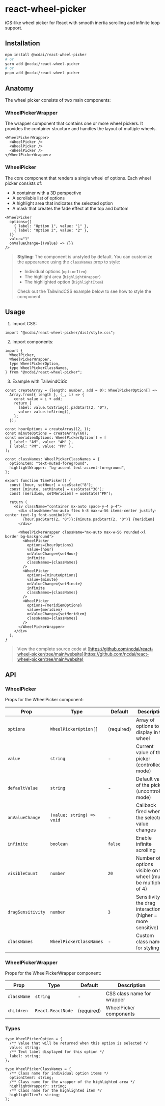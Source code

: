 # react-wheel-picker

iOS-like wheel picker for React with smooth inertia scrolling and infinite loop support.

## Installation

```bash
npm install @ncdai/react-wheel-picker
# or
yarn add @ncdai/react-wheel-picker
# or
pnpm add @ncdai/react-wheel-picker
```

## Anatomy

The wheel picker consists of two main components:

### WheelPickerWrapper

The wrapper component that contains one or more wheel pickers. It provides the container structure and handles the layout of multiple wheels.

```tsx
<WheelPickerWrapper>
  <WheelPicker />
  <WheelPicker />
  <WheelPicker />
</WheelPickerWrapper>
```

### WheelPicker

The core component that renders a single wheel of options. Each wheel picker consists of:

- A container with a 3D perspective
- A scrollable list of options
- A highlight area that indicates the selected option
- A mask that creates the fade effect at the top and bottom

```tsx
<WheelPicker
  options={[
    { label: "Option 1", value: "1" },
    { label: "Option 2", value: "2" },
  ]}
  value="1"
  onValueChange={(value) => {}}
/>
```

> **Styling:** The component is unstyled by default. You can customize the appearance using the `classNames` prop to style:
>
> - Individual options (`optionItem`)
> - The highlight area (`highlightWrapper`)
> - The highlighted option (`highlightItem`)
>
> Check out the TailwindCSS example below to see how to style the component.

## Usage

1. Import CSS:

```tsx
import "@ncdai/react-wheel-picker/dist/style.css";
```

2. Import components:

```tsx
import {
  WheelPicker,
  WheelPickerWrapper,
  type WheelPickerOption,
  type WheelPickerClassNames,
} from "@ncdai/react-wheel-picker";
```

3. Example with TailwindCSS:

```tsx
const createArray = (length: number, add = 0): WheelPickerOption[] =>
  Array.from({ length }, (_, i) => {
    const value = i + add;
    return {
      label: value.toString().padStart(2, "0"),
      value: value.toString(),
    };
  });

const hourOptions = createArray(12, 1);
const minuteOptions = createArray(60);
const meridiemOptions: WheelPickerOption[] = [
  { label: "AM", value: "AM" },
  { label: "PM", value: "PM" },
];

const classNames: WheelPickerClassNames = {
  optionItem: "text-muted-foreground",
  highlightWrapper: "bg-accent text-accent-foreground",
};

export function TimePicker() {
  const [hour, setHour] = useState("8");
  const [minute, setMinute] = useState("30");
  const [meridiem, setMeridiem] = useState("PM");

  return (
    <div className="container mx-auto space-y-4 p-4">
      <div className="mx-auto flex h-8 max-w-56 items-center justify-center text-lg font-semibold">
        {hour.padStart(2, "0")}:{minute.padStart(2, "0")} {meridiem}
      </div>

      <WheelPickerWrapper className="mx-auto max-w-56 rounded-xl border bg-background">
        <WheelPicker
          options={hourOptions}
          value={hour}
          onValueChange={setHour}
          infinite
          classNames={classNames}
        />
        <WheelPicker
          options={minuteOptions}
          value={minute}
          onValueChange={setMinute}
          infinite
          classNames={classNames}
        />
        <WheelPicker
          options={meridiemOptions}
          value={meridiem}
          onValueChange={setMeridiem}
          classNames={classNames}
        />
      </WheelPickerWrapper>
    </div>
  );
}
```

> View the complete source code at [https://github.com/ncdai/react-wheel-picker/tree/main/website](https://github.com/ncdai/react-wheel-picker/tree/main/website)

## API

### WheelPicker

Props for the WheelPicker component:

| Prop              | Type                      | Default    | Description                                                    |
| ----------------- | ------------------------- | ---------- | -------------------------------------------------------------- |
| `options`         | `WheelPickerOption[]`     | (required) | Array of options to display in the wheel                       |
| `value`           | `string`                  | -          | Current value of the picker (controlled mode)                  |
| `defaultValue`    | `string`                  | -          | Default value of the picker (uncontrolled mode)                |
| `onValueChange`   | `(value: string) => void` | -          | Callback fired when the selected value changes                 |
| `infinite`        | `boolean`                 | `false`    | Enable infinite scrolling                                      |
| `visibleCount`    | `number`                  | `20`       | Number of options visible on the wheel (must be multiple of 4) |
| `dragSensitivity` | `number`                  | `3`        | Sensitivity of the drag interaction (higher = more sensitive)  |
| `classNames`      | `WheelPickerClassNames`   | -          | Custom class names for styling                                 |

### WheelPickerWrapper

Props for the WheelPickerWrapper component:

| Prop        | Type              | Default    | Description                |
| ----------- | ----------------- | ---------- | -------------------------- |
| `className` | `string`          | -          | CSS class name for wrapper |
| `children`  | `React.ReactNode` | (required) | WheelPicker components     |

### Types

```tsx
type WheelPickerOption = {
  /** Value that will be returned when this option is selected */
  value: string;
  /** Text label displayed for this option */
  label: string;
};

type WheelPickerClassNames = {
  /** Class name for individual option items */
  optionItem?: string;
  /** Class name for the wrapper of the highlighted area */
  highlightWrapper?: string;
  /** Class name for the highlighted item */
  highlightItem?: string;
};
```
